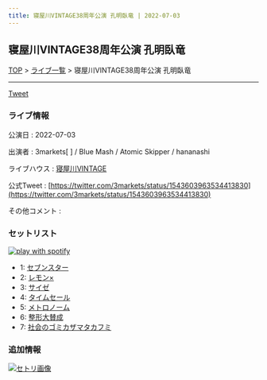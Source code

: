 ```yaml
---
title: 寝屋川VINTAGE38周年公演 孔明臥竜 | 2022-07-03
---
```

## 寝屋川VINTAGE38周年公演 孔明臥竜

[TOP](/setlist/) > [ライブ一覧](lives.html) > 寝屋川VINTAGE38周年公演 孔明臥竜

___

<a href="https://twitter.com/share?ref_src=twsrc%5Etfw" data-text="3markets[ ]セットリスト > 寝屋川VINTAGE38周年公演 孔明臥竜" class="twitter-share-button" data-via="3markets" data-hashtags="3markets" data-related="3markets" data-show-count="false">Tweet</a>

### ライブ情報

公演日
:    2022-07-03

出演者
:    3markets[ ] / Blue Mash / Atomic Skipper / hananashi

ライブハウス
:    [寝屋川VINTAGE](livehouse022.html)

公式Tweet
:    [https://twitter.com/3markets/status/1543603963534413830](https://twitter.com/3markets/status/1543603963534413830)

その他コメント
:    

### セットリスト


[![play with spotify](images/spotify-icon.png)](https://open.spotify.com/playlist/53Ow76wMVfb8Xv6H86X3m7)



*  1: [セブンスター](song020.html)
*  2: [レモン×](song003.html)
*  3: [サイゼ](song004.html)
*  4: [タイムセール](song007.html)
*  5: [メトロノーム](song025.html)
*  6: [整形大賛成](song005.html)
*  7: [社会のゴミカザマタカフミ](song002.html)


### 追加情報

[![セトリ画像](images/024.jpg)](images/024.jpg)





<script async src="https://platform.twitter.com/widgets.js" charset="utf-8"></script>